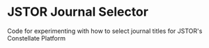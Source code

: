 # JSTOR Journal Selector

Code for experimenting with how to select journal titles for JSTOR's Constellate Platform
